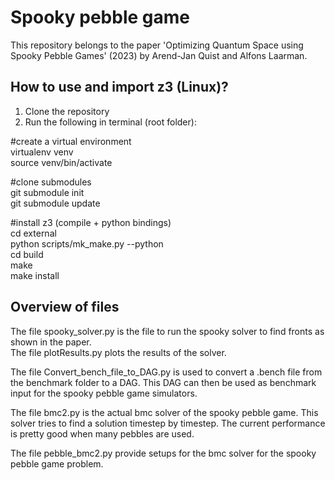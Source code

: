 # Spooky pebble game

This repository belongs to the paper 'Optimizing Quantum Space using Spooky Pebble Games' (2023) by Arend-Jan Quist and Alfons Laarman. 


## How to use and import z3 (Linux)?

1. Clone the repository
2. Run the following in terminal (root folder):

#create a virtual environment\
virtualenv venv\
source venv/bin/activate

#clone submodules\
git submodule init\
git submodule update

#install z3 (compile + python bindings)\
cd external\
python scripts/mk_make.py --python\
cd build\
make\
make install


## Overview of files

The file spooky_solver.py is the file to run the spooky solver to find fronts as shown in the paper. \
The file plotResults.py plots the results of the solver.

The file Convert_bench_file_to_DAG.py is used to convert a .bench file from the benchmark folder to a DAG. This DAG can then be used as benchmark input for the spooky pebble game simulators.

The file bmc2.py is the actual bmc solver of the spooky pebble game. This solver tries to find a solution timestep by timestep. The current performance is pretty good when many pebbles are used.

The file pebble_bmc2.py provide setups for the bmc solver for the spooky pebble game problem. 


